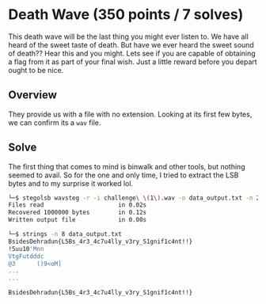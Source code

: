 # Death Wave (350 points / 7 solves)

This death wave will be the last thing you might ever listen to. We have all heard of the sweet taste of death. But have we ever heard the sweet sound of death?? Hear this and you might. Lets see if you are capable of obtaining a flag from it as part of your final wish. Just a little reward before you depart ought to be nice.

## Overview

They provide us with a file with no extension. Looking at its first few bytes, we can confirm its a `wav` file.

## Solve

The first thing that comes to mind is binwalk and other tools, but nothing seemed to avail. So for the one and only time, I tried to extract the LSB bytes and to my surprise it worked lol.

```bash
└─$ stegolsb wavsteg -r -i challenge\ \(1\).wav -o data_output.txt -n 2 -b 1000000
Files read                     in 0.02s
Recovered 1000000 bytes        in 0.12s
Written output file            in 0.00s
```

```bash
└─$ strings -n 8 data_output.txt                                                  
BsidesDehradun{L5Bs_4r3_4c7u4lly_v3ry_S1gnif1c4nt!!}
!5uu10'Mnn
VtgFutdddc
@3      ()9<oM]
...
...
```

`BsidesDehradun{L5Bs_4r3_4c7u4lly_v3ry_S1gnif1c4nt!!}`
